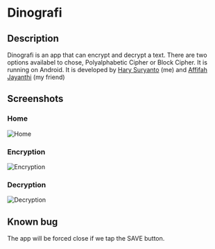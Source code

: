 # Dinografi
## Description
Dinografi is an app that can encrypt and decrypt a text. There are two options availabel to chose, Polyalphabetic Cipher or Block Cipher. It is running on Android. It is developed by [Hary Suryanto](https://www.instagram.com/harysuryanto_) (me) and [Affifah Jayanthi](https://www.instagram.com/affifah.jynthi) (my friend)

## Screenshots
### Home
![Home](https://i.ibb.co/kBF0X18/home.jpg)

### Encryption
![Encryption](https://i.ibb.co/TLnGS4f/enc.jpg)

### Decryption
![Decryption](https://i.ibb.co/37K5wcs/dec.jpg)

## Known bug
The app will be forced close if we tap the SAVE button.
